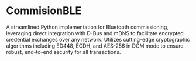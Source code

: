 # CommisionBLE
A streamlined Python implementation for Bluetooth commissioning, leveraging direct integration with D-Bus and mDNS to facilitate encrypted credential exchanges over any network. Utilizes cutting-edge cryptographic algorithms including ED448, ECDH, and AES-256 in DCM mode to ensure robust, end-to-end security for all transactions.
